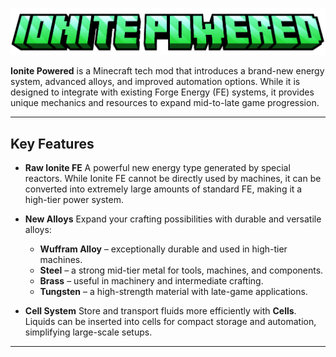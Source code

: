 ![alt](https://github.com/AgentSplinter/Ionite-Powered/blob/main/Images/ionite_powered_logo.png)

**Ionite Powered** is a Minecraft tech mod that introduces a brand-new energy system, advanced alloys, and improved automation options. While it is designed to integrate with existing Forge Energy (FE) systems, it provides unique mechanics and resources to expand mid-to-late game progression.

---

## Key Features

* **Raw Ionite FE**
  A powerful new energy type generated by special reactors. While Ionite FE cannot be directly used by machines, it can be converted into extremely large amounts of standard FE, making it a high-tier power system.

* **New Alloys**
  Expand your crafting possibilities with durable and versatile alloys:

  * **Wuffram Alloy** – exceptionally durable and used in high-tier machines.
  * **Steel** – a strong mid-tier metal for tools, machines, and components.
  * **Brass** – useful in machinery and intermediate crafting.
  * **Tungsten** – a high-strength material with late-game applications.

* **Cell System**
  Store and transport fluids more efficiently with **Cells**. Liquids can be inserted into cells for compact storage and automation, simplifying large-scale setups.

---

